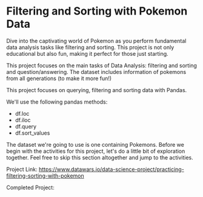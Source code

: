 # Filtering and Sorting with Pokemon Data

Dive into the captivating world of Pokemon as you perform fundamental data analysis tasks like filtering and sorting. This project is not only educational but also fun, making it perfect for those just starting.

This project focuses on the main tasks of Data Analysis: filtering and sorting and question/answering. The dataset includes information of pokemons from all generations (to make it more fun!)

This project focuses on querying, filtering and sorting data with Pandas.

We'll use the following pandas methods:
- df.loc
- df.iloc
- df.query
- df.sort_values

The dataset we're going to use is one containing Pokemons. Before we begin with the activities for this project, let's do a little bit of exploration together. Feel free to skip this section altogether and jump to the activities.

Project Link: https://www.datawars.io/data-science-project/practicing-filtering-sorting-with-pokemon

Completed Project: 
